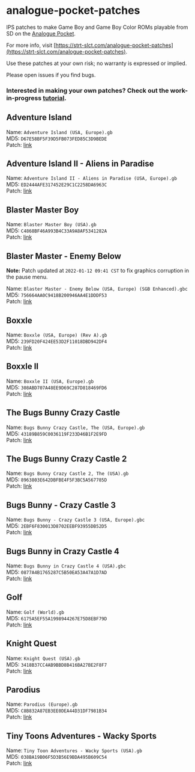 # analogue-pocket-patches

IPS patches to make Game Boy and Game Boy Color ROMs playable from SD on the [Analogue Pocket](https://www.analogue.co/pocket).

For more info, visit [https://strt-slct.com/analogue-pocket-patches](https://strt-slct.com/analogue-pocket-patches).

Use these patches at your own risk; no warranty is expressed or implied.

Please open issues if you find bugs.

### Interested in making your own patches? Check out the work-in-progress [tutorial](TUTORIAL.md).

## Adventure Island
Name: `Adventure Island (USA, Europe).gb` \
MD5: `D67E58BF5F39D5FB073FED85C3D9BEDE` \
Patch: [link](https://github.com/treyturner/analogue-pocket-patches/raw/main/Adventure%20Island%20(USA,%20Europe)%20Pocket%20Conversion%20v1.0.ips)

## Adventure Island II - Aliens in Paradise
Name: `Adventure Island II - Aliens in Paradise (USA, Europe).gb` \
MD5: `ED2444AFE317452E29C1C2258DA6963C` \
Patch: [link](https://github.com/treyturner/analogue-pocket-patches/raw/main/Adventure%20Island%20II%20-%20Aliens%20in%20Paradise%20(USA,%20Europe)%20Pocket%20Conversion%20v1.0.ips)

## Blaster Master Boy
Name: `Blaster Master Boy (USA).gb` \
MD5: `C4868BF46A993B4C33A9A8AF5341282A` \
Patch: [link](https://github.com/treyturner/analogue-pocket-patches/raw/main/Blaster%20Master%20Boy%20(USA)%20Pocket%20Conversion%20v1.0.ips)

## Blaster Master - Enemy Below
__Note:__ Patch updated at `2022-01-12 09:41 CST` to fix graphics corruption in the pause menu.

Name: `Blaster Master - Enemy Below (USA, Europe) (SGB Enhanced).gbc` \
MD5: `756664AA0C9418B200946AA4E1DDDF53` \
Patch: [link](https://github.com/treyturner/analogue-pocket-patches/raw/main/Blaster%20Master%20-%20Enemy%20Below%20(USA,%20Europe)%20(SGB%20Enhanced)%20Pocket%20Conversion%20v1.1.ips)

## Boxxle
Name: `Boxxle (USA, Europe) (Rev A).gb` \
MD5: `239FD20F424EE53D2F11018DBD942DF4` \
Patch: [link](https://github.com/treyturner/analogue-pocket-patches/raw/main/Boxxle%20(USA,%20Europe)%20(Rev%20A)%20Pocket%20Conversion%20v1.0.ips)

## Boxxle II
Name: `Boxxle II (USA, Europe).gb` \
MD5: `308ABD707A48EE9D69C287D818469FD6` \
Patch: [link](https://github.com/treyturner/analogue-pocket-patches/raw/main/Boxxle%20II%20(USA,%20Europe)%20Pocket%20Conversion%20v1.0.ips)

## The Bugs Bunny Crazy Castle 
Name: `Bugs Bunny Crazy Castle, The (USA, Europe).gb` \
MD5: `43189B859C0036119F233D46B1F2E9FD` \
Patch: [link](https://github.com/treyturner/analogue-pocket-patches/raw/main/Bugs%20Bunny%20Crazy%20Castle,%20The%20(USA,%20Europe)%20Pocket%20Conversion%20v1.0.ips)

## The Bugs Bunny Crazy Castle 2
Name: `Bugs Bunny Crazy Castle 2, The (USA).gb` \
MD5: `8963803E642DBFBE4F5F3BC5A567785D` \
Patch: [link](https://github.com/treyturner/analogue-pocket-patches/raw/main/Bugs%20Bunny%20Crazy%20Castle%202,%20The%20(USA)%20Pocket%20Conversion%20v1.0.ips)

##  Bugs Bunny - Crazy Castle 3
Name: `Bugs Bunny - Crazy Castle 3 (USA, Europe).gbc` \
MD5: `2EBF6F830013D8702EEBF93955DB52D5` \
Patch: [link](https://github.com/treyturner/analogue-pocket-patches/raw/main/Bugs%20Bunny%20-%20Crazy%20Castle%203%20(USA,%20Europe)%20Pocket%20Conversion%20v1.0.ips)

##  Bugs Bunny in Crazy Castle 4
Name: `Bugs Bunny in Crazy Castle 4 (USA).gbc` \
MD5: `0877A4B1765287C5B50EA53A47A1D7AD` \
Patch: [link](https://github.com/treyturner/analogue-pocket-patches/raw/main/Bugs%20Bunny%20in%20Crazy%20Castle%204%20(USA)%20Pocket%20Conversion%20v1.0.ips)

## Golf
Name: `Golf (World).gb` \
MD5: `6175A5EF55A1998944267E75D8EBF79D` \
Patch: [link](https://github.com/treyturner/analogue-pocket-patches/raw/main/Golf%20(World)%20Pocket%20Conversion%20v1.0.ips)

## Knight Quest
Name: `Knight Quest (USA).gb` \
MD5: `3418B37CC4AB9BBD8B416BA27BE2F8F7` \
Patch: [link](https://github.com/treyturner/analogue-pocket-patches/raw/main/Knight%20Quest%20(USA)%20Pocket%20Conversion%20v1.0.ips)

## Parodius
Name: `Parodius (Europe).gb`\
MD5: `C8B832A87EB3EE0DEA44D31DF7981B34` \
Patch: [link](https://github.com/treyturner/analogue-pocket-patches/raw/main/Parodius%20(Europe)%20Pocket%20Conversion%20v1.0.ips)

## Tiny Toons Adventures - Wacky Sports
Name: `Tiny Toon Adventures - Wacky Sports (USA).gb`\
MD5: `038BA19B06F5D3B56E9BDA495B609C54` \
Patch: [link](https://github.com/treyturner/analogue-pocket-patches/raw/main/Tiny%20Toon%20Adventures%20-%20Wacky%20Sports%20(USA)%20Pocket%20Conversion%20v1.0.ips)
